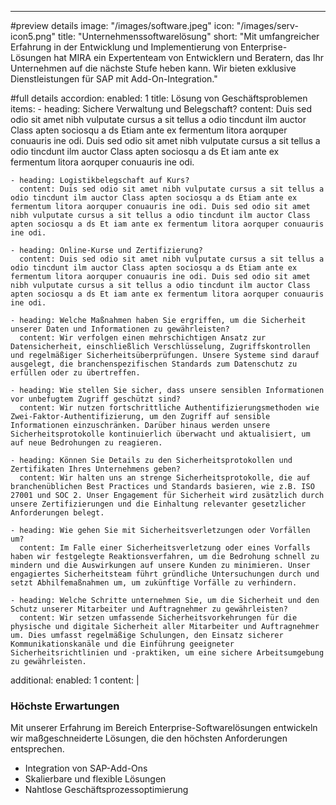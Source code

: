 ---
#preview details
image: "/images/software.jpeg"
icon: "/images/serv-icon5.png"
title: "Unternehmenssoftwarelösung"
short: "Mit umfangreicher Erfahrung in der Entwicklung und Implementierung von Enterprise-Lösungen hat MIRA ein Expertenteam von Entwicklern und Beratern, das Ihr Unternehmen auf die nächste Stufe heben kann. Wir bieten exklusive Dienstleistungen für SAP mit Add-On-Integration."

#full details
accordion:
  enabled: 1
  title: Lösung von Geschäftsproblemen
  items:
    - heading: Sichere Verwaltung und Belegschaft?
      content: Duis sed odio sit amet nibh vulputate cursus a sit tellus a odio tincdunt ilm auctor Class apten sociosqu a ds Etiam ante ex fermentum litora aorquper conuauris ine odi. Duis sed odio sit amet nibh vulputate cursus a sit tellus a odio tincdunt ilm auctor Class apten sociosqu a ds Et iam ante ex fermentum litora aorquper conuauris ine odi.

    - heading: Logistikbelegschaft auf Kurs?
      content: Duis sed odio sit amet nibh vulputate cursus a sit tellus a odio tincdunt ilm auctor Class apten sociosqu a ds Etiam ante ex fermentum litora aorquper conuauris ine odi. Duis sed odio sit amet nibh vulputate cursus a sit tellus a odio tincdunt ilm auctor Class apten sociosqu a ds Et iam ante ex fermentum litora aorquper conuauris ine odi.

    - heading: Online-Kurse und Zertifizierung?
      content: Duis sed odio sit amet nibh vulputate cursus a sit tellus a odio tincdunt ilm auctor Class apten sociosqu a ds Etiam ante ex fermentum litora aorquper conuauris ine odi. Duis sed odio sit amet nibh vulputate cursus a sit tellus a odio tincdunt ilm auctor Class apten sociosqu a ds Et iam ante ex fermentum litora aorquper conuauris ine odi.

    - heading: Welche Maßnahmen haben Sie ergriffen, um die Sicherheit unserer Daten und Informationen zu gewährleisten?
      content: Wir verfolgen einen mehrschichtigen Ansatz zur Datensicherheit, einschließlich Verschlüsselung, Zugriffskontrollen und regelmäßiger Sicherheitsüberprüfungen. Unsere Systeme sind darauf ausgelegt, die branchenspezifischen Standards zum Datenschutz zu erfüllen oder zu übertreffen.

    - heading: Wie stellen Sie sicher, dass unsere sensiblen Informationen vor unbefugtem Zugriff geschützt sind?
      content: Wir nutzen fortschrittliche Authentifizierungsmethoden wie Zwei-Faktor-Authentifizierung, um den Zugriff auf sensible Informationen einzuschränken. Darüber hinaus werden unsere Sicherheitsprotokolle kontinuierlich überwacht und aktualisiert, um auf neue Bedrohungen zu reagieren.

    - heading: Können Sie Details zu den Sicherheitsprotokollen und Zertifikaten Ihres Unternehmens geben?
      content: Wir halten uns an strenge Sicherheitsprotokolle, die auf branchenüblichen Best Practices und Standards basieren, wie z.B. ISO 27001 und SOC 2. Unser Engagement für Sicherheit wird zusätzlich durch unsere Zertifizierungen und die Einhaltung relevanter gesetzlicher Anforderungen belegt.

    - heading: Wie gehen Sie mit Sicherheitsverletzungen oder Vorfällen um?
      content: Im Falle einer Sicherheitsverletzung oder eines Vorfalls haben wir festgelegte Reaktionsverfahren, um die Bedrohung schnell zu mindern und die Auswirkungen auf unsere Kunden zu minimieren. Unser engagiertes Sicherheitsteam führt gründliche Untersuchungen durch und setzt Abhilfemaßnahmen um, um zukünftige Vorfälle zu verhindern.

    - heading: Welche Schritte unternehmen Sie, um die Sicherheit und den Schutz unserer Mitarbeiter und Auftragnehmer zu gewährleisten?
      content: Wir setzen umfassende Sicherheitsvorkehrungen für die physische und digitale Sicherheit aller Mitarbeiter und Auftragnehmer um. Dies umfasst regelmäßige Schulungen, den Einsatz sicherer Kommunikationskanäle und die Einführung geeigneter Sicherheitsrichtlinien und -praktiken, um eine sichere Arbeitsumgebung zu gewährleisten.

additional:
  enabled: 1
  content: |
    <h3>Höchste Erwartungen</h3>
    <p>Mit unserer Erfahrung im Bereich Enterprise-Softwarelösungen entwickeln wir maßgeschneiderte Lösungen, die den höchsten Anforderungen entsprechen.</p>
    <ul>
      <li>Integration von SAP-Add-Ons</li>
      <li>Skalierbare und flexible Lösungen</li>
      <li>Nahtlose Geschäftsprozessoptimierung</li>
    </ul>
